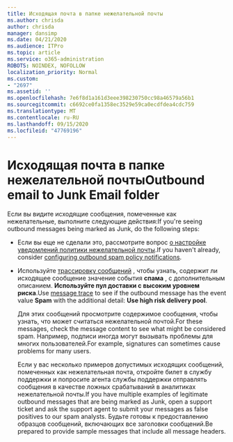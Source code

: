 ```yaml
---
title: Исходящая почта в папке нежелательной почты
ms.author: chrisda
author: chrisda
manager: dansimp
ms.date: 04/21/2020
ms.audience: ITPro
ms.topic: article
ms.service: o365-administration
ROBOTS: NOINDEX, NOFOLLOW
localization_priority: Normal
ms.custom:
- "2697"
ms.assetid: ''
ms.openlocfilehash: 7e6f8d1a161d3eee398230750cc98a46579a56b1
ms.sourcegitcommit: c6692ce0fa1358ec3529e59ca0ecdfdea4cdc759
ms.translationtype: MT
ms.contentlocale: ru-RU
ms.lasthandoff: 09/15/2020
ms.locfileid: "47769196"
---
```

# <a name="outbound-email-to-junk-email-folder"></a><span data-ttu-id="4925f-102">Исходящая почта в папке нежелательной почты</span><span class="sxs-lookup"><span data-stu-id="4925f-102">Outbound email to Junk Email folder</span></span>

<span data-ttu-id="4925f-103">Если вы видите исходящие сообщения, помеченные как нежелательные, выполните следующие действия:</span><span class="sxs-lookup"><span data-stu-id="4925f-103">If you're seeing outbound messages being marked as Junk, do the following steps:</span></span>

- <span data-ttu-id="4925f-104">Если вы еще не сделали это, рассмотрите вопрос [о настройке уведомлений политики нежелательной почты](https://docs.microsoft.com/microsoft-365/security/office-365-security/configure-the-outbound-spam-policy).</span><span class="sxs-lookup"><span data-stu-id="4925f-104">If you haven't already, consider [configuring outbound spam policy notifications](https://docs.microsoft.com/microsoft-365/security/office-365-security/configure-the-outbound-spam-policy).</span></span>

- <span data-ttu-id="4925f-105">Используйте [трассировку сообщений](https://docs.microsoft.com/microsoft-365/security/office-365-security/message-trace-scc) , чтобы узнать, содержит ли исходящее сообщение значение события **спама** , с дополнительным описанием. **Используйте пул доставки с высоким уровнем риска**.</span><span class="sxs-lookup"><span data-stu-id="4925f-105">Use [message trace](https://docs.microsoft.com/microsoft-365/security/office-365-security/message-trace-scc) to see if the outbound message has the event value **Spam** with the additional detail: **Use high risk delivery pool**.</span></span>

  <span data-ttu-id="4925f-106">Для этих сообщений просмотрите содержимое сообщения, чтобы узнать, что может считаться нежелательной почтой.</span><span class="sxs-lookup"><span data-stu-id="4925f-106">For these messages, check the message content to see what might be considered spam.</span></span> <span data-ttu-id="4925f-107">Например, подписи иногда могут вызывать проблемы для многих пользователей.</span><span class="sxs-lookup"><span data-stu-id="4925f-107">For example, signatures can sometimes cause problems for many users.</span></span>

  <span data-ttu-id="4925f-108">Если у вас несколько примеров допустимых исходящих сообщений, помеченных как нежелательная почта, откройте билет в службу поддержки и попросите агента службы поддержки отправлять сообщения в качестве ложных срабатываний в аналитиках нежелательной почты.</span><span class="sxs-lookup"><span data-stu-id="4925f-108">If you have multiple examples of legitimate outbound messages that are being marked as Junk, open a support ticket and ask the support agent to submit your messages as false positives to our spam analysts.</span></span> <span data-ttu-id="4925f-109">Будьте готовы к предоставлению образцов сообщений, включающих все заголовки сообщений.</span><span class="sxs-lookup"><span data-stu-id="4925f-109">Be prepared to provide sample messages that include all message headers.</span></span>
